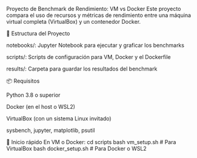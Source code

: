Proyecto de Benchmark de Rendimiento: VM vs Docker
Este proyecto compara el uso de recursos y métricas de rendimiento entre una máquina virtual completa (VirtualBox) y un contenedor Docker.

🔧 Estructura del Proyecto

notebooks/: Jupyter Notebook para ejecutar y graficar los benchmarks

scripts/: Scripts de configuración para VM, Docker y el Dockerfile

results/: Carpeta para guardar los resultados del benchmark

📦 Requisitos

Python 3.8 o superior

Docker (en el host o WSL2)

VirtualBox (con un sistema Linux invitado)

sysbench, jupyter, matplotlib, psutil

🚀 Inicio rápido
En VM o Docker:
cd scripts
bash vm_setup.sh   # Para VirtualBox
bash docker_setup.sh  # Para Docker o WSL2

